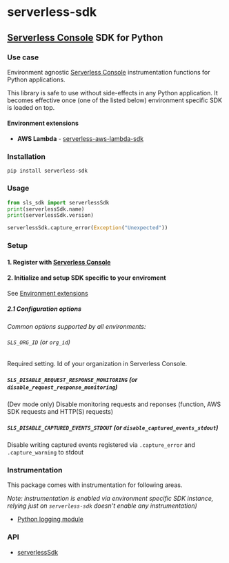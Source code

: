 # serverless-sdk

## [Serverless Console](https://www.serverless.com/console) SDK for Python

### Use case

Environment agnostic [Serverless Console](https://www.serverless.com/console) instrumentation functions for Python applications.

This library is safe to use without side-effects in any Python application. It becomes effective once (one of the listed below) environment specific SDK is loaded on top.

#### Environment extensions

- **AWS Lambda** - [serverless-aws-lambda-sdk](https://github.com/serverless/console/tree/main/python/packages/aws-lambda-sdk#readme)

### Installation

```shell
pip install serverless-sdk
```

### Usage

```python
from sls_sdk import serverlessSdk
print(serverlessSdk.name)
print(serverlessSdk.version)

serverlessSdk.capture_error(Exception("Unexpected"))
```

### Setup

#### 1. Register with [Serverless Console](https://console.serverless.com/)

#### 2. Initialize and setup SDK specific to your enviroment

See [Environment extensions](#environment-extensions)

##### 2.1 Configuration options

_Common options supported by all environments:_

###### `SLS_ORG_ID` (or `org_id`)

Required setting. Id of your organization in Serverless Console.

##### `SLS_DISABLE_REQUEST_RESPONSE_MONITORING` (or `disable_request_response_monitoring`)

(Dev mode only) Disable monitoring requests and reponses (function, AWS SDK requests and HTTP(S) requests)

##### `SLS_DISABLE_CAPTURED_EVENTS_STDOUT` (or `disable_captured_events_stdout`)

Disable writing captured events registered via `.capture_error` and `.capture_warning` to stdout

### Instrumentation

This package comes with instrumentation for following areas.

_Note: instrumentation is enabled via environment specific SDK instance, relying just on `serverless-sdk` doesn't enable any instrumentation)_

- [Python logging module](docs/instrumentation/python-logging.md)

### API

- [serverlessSdk](docs/sdk.md)
